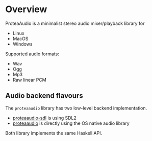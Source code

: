 # Overview

ProteaAudio is a minimalist stereo audio mixer/playback library for

- Linux
- MacOS
- Windows

Supported audio formats:
- Wav
- Ogg
- Mp3
- Raw linear PCM

## Audio backend flavours

The `proteaaudio` library has two low-level backend implementation.

- [proteaaudio-sdl](./proteaaudio-sdl) is using SDL2
- [proteaaudio](./proteaaudio) is directly using the OS native audio library

 Both library implements the same Haskell API.
